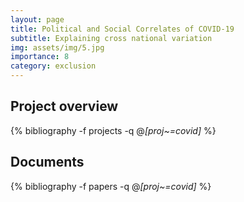 ```yaml
---
layout: page
title: Political and Social Correlates of COVID-19
subtitle: Explaining cross national variation
img: assets/img/5.jpg
importance: 8
category: exclusion 
---
```


## Project overview

<div class="publications">

  {% bibliography -f projects -q @*[proj~=covid]* %}

</div>

## Documents

<div class="publications">

  {% bibliography -f papers -q @*[proj~=covid]* %}

</div>



